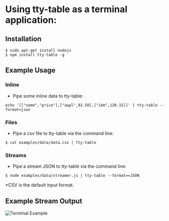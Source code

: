 # Using tty-table as a terminal application:

## Installation

```
$ sudo apt-get install nodejs 
$ npm install tty-table -g
```

## Example Usage


### Inline

- Pipe some inline data to tty-table:

```
echo '[["name","price"],["aapl",92.50],["ibm",120.15]]' | tty-table --format=json
```

### Files

- Pipe a csv file to tty-table via the command line:

```
$ cat examples/data/data.csv | tty-table 
```

### Streams

- Pipe a stream JSON to tty-table via the command line:

```
$ node examples/data/streamer.js | tty-table --format==JSON
```

*CSV is the default input format.


## Example Stream Output

![Terminal Example](https://cloud.githubusercontent.com/assets/7478359/15691533/39f5fed4-273e-11e6-81a6-533bd8dbd1c4.gif "Terminal Example") 

